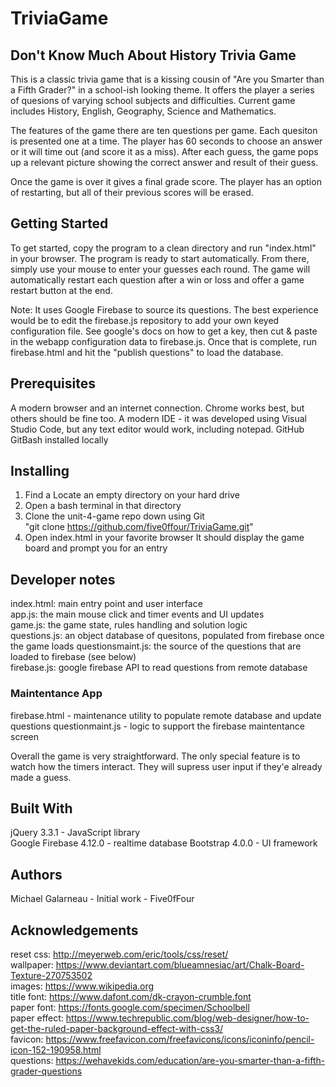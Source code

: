 # TriviaGame

## Don't Know Much About History Trivia Game

This is a classic trivia game that is a kissing cousin of "Are you Smarter than a Fifth Grader?" in a school-ish looking theme.  It offers the player a series of quesions of varying school subjects and difficulties.  Current game includes History, English, Geography, Science and Mathematics. 

The features of the game there are ten questions per game.  Each quesiton is presented one at a time.  The player has 60 seconds to choose an answer or it will time out (and score it as a miss).  After each guess, the game pops up a relevant picture showing the correct answer and result of their guess.  

Once the game is over it gives a final grade score.  The player has an option of restarting,  but all of their previous scores will be erased.

## Getting Started
To get started,  copy the program to a clean directory and run "index.html" in your browser.   The program is ready to start automatically.  From there,  simply use your mouse to enter your guesses each round.   The game will automatically restart each question after a win or loss and offer a game restart button at the end.

Note:  It uses Google Firebase to source its questions.   The best experience would be to edit the firebase.js repository to add your own keyed configuration file.   See google's docs on how to get a key,  then cut & paste in the webapp configuration data to firebase.js.   Once that is complete, run firebase.html and hit the "publish questions" to load the database.  

## Prerequisites
A modern browser and an internet connection.   Chrome works best, but others should be fine too.
A modern IDE - it was developed using Visual Studio Code, but any text editor would work, including notepad.
GitHub 
GitBash installed locally

## Installing
1.  Find a Locate an empty directory on your hard drive
2.  Open a bash terminal in that directory
3.  Clone the unit-4-game repo down using  Git   
         "git clone https://github.com/five0ffour/TriviaGame.git"
4.  Open index.html in your favorite browser
        It should display the game board and prompt you for an entry

## Developer notes
index.html:  main entry point and user interface   
app.js:  the main mouse click and timer events and UI updates      
game.js:   the game state, rules handling and solution logic   
questions.js:  an object database of quesitons, populated from firebase once the game loads
questionsmaint.js:  the source of the questions that are loaded to firebase (see below)         
firebase.js:  google firebase API to read questions from remote database

### Maintentance App  
firebase.html - maintenance utility to populate remote database and update questions
questionmaint.js - logic to support the firebase maintentance screen

Overall the game is very straightforward.  The only special feature is to watch how the timers interact.  They will supress user input if they'e already made a guess.

## Built With
jQuery 3.3.1 - JavaScript library  
Google Firebase 4.12.0 - realtime database
Bootstrap 4.0.0 - UI framework

## Authors
Michael Galarneau - Initial work - Five0fFour

## Acknowledgements
reset css: http://meyerweb.com/eric/tools/css/reset/  
wallpaper:  https://www.deviantart.com/blueamnesiac/art/Chalk-Board-Texture-270753502  
images:  https://www.wikipedia.org  
title font: https://www.dafont.com/dk-crayon-crumble.font  
paper font: https://fonts.google.com/specimen/Schoolbell  
paper effect: https://www.techrepublic.com/blog/web-designer/how-to-get-the-ruled-paper-background-effect-with-css3/  
favicon: https://www.freefavicon.com/freefavicons/icons/iconinfo/pencil-icon-152-190958.html  
questions:  https://wehavekids.com/education/are-you-smarter-than-a-fifth-grader-questions  
